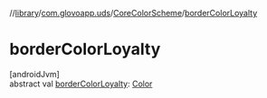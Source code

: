 //[library](../../../index.md)/[com.glovoapp.uds](../index.md)/[CoreColorScheme](index.md)/[borderColorLoyalty](border-color-loyalty.md)

# borderColorLoyalty

[androidJvm]\
abstract val [borderColorLoyalty](border-color-loyalty.md): [Color](https://developer.android.com/reference/kotlin/androidx/compose/ui/graphics/Color.html)
